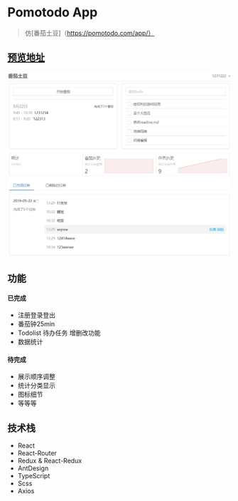 # Pomotodo App
> 仿[番茄土豆]（https://pomotodo.com/app/）

## [预览地址](https://glen-ni.github.io/pomotodo-app/)
  ![preview](https://raw.githubusercontent.com/Glen-Ni/pomotodo-app/master/previews/preview-home.jpg)

## 功能
#### 已完成
- 注册登录登出
- 番茄钟25min
- Todolist 待办任务 增删改功能
- 数据统计
#### 待完成
- 展示顺序调整
- 统计分类显示
- 图标细节
- 等等等

## 技术栈
- React
- React-Router
- Redux & React-Redux
- AntDesign
- TypeScript
- Scss
- Axios
  